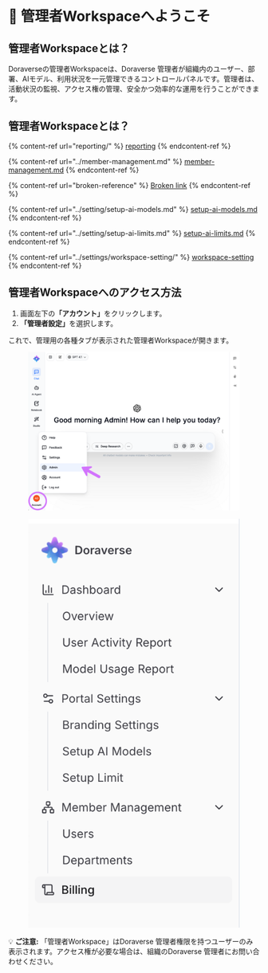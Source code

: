 # 🚪 管理者Workspaceへようこそ

## 管理者Workspaceとは？

Doraverseの管理者Workspaceは、Doraverse 管理者が組織内のユーザー、部署、AIモデル、利用状況を一元管理できるコントロールパネルです。管理者は、活動状況の監視、アクセス権の管理、安全かつ効率的な運用を行うことができます。

## 管理者Workspaceとは？

{% content-ref url="reporting/" %}
[reporting](reporting/)
{% endcontent-ref %}

{% content-ref url="../member-management.md" %}
[member-management.md](../member-management.md)
{% endcontent-ref %}

{% content-ref url="broken-reference" %}
[Broken link](broken-reference)
{% endcontent-ref %}

{% content-ref url="../setting/setup-ai-models.md" %}
[setup-ai-models.md](../setting/setup-ai-models.md)
{% endcontent-ref %}

{% content-ref url="../setting/setup-ai-limits.md" %}
[setup-ai-limits.md](../setting/setup-ai-limits.md)
{% endcontent-ref %}

{% content-ref url="../settings/workspace-setting/" %}
[workspace-setting](../settings/workspace-setting/)
{% endcontent-ref %}

## 管理者Workspaceへのアクセス方法

1. 画面左下&#x306E;**「アカウント」**&#x3092;クリックします。
2. **「管理者設定」**&#x3092;選択します。

これで、管理用の各種タブが表示された管理者Workspaceが開きます。

<figure><img src="../.gitbook/assets/Admin.png" alt=""><figcaption></figcaption></figure>

<figure><img src="../.gitbook/assets/Admin_2.png" alt=""><figcaption></figcaption></figure>

💡 **ご注意:** 「管理者Workspace」はDoraverse 管理者権限を持つユーザーのみ表示されます。アクセス権が必要な場合は、組織のDoraverse 管理者にお問い合わせください。

